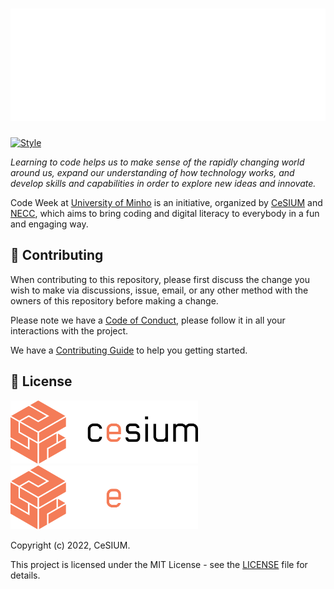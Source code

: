 <h1 align="center">
    <a href="https://codeweek.cesium.di.uminho.pt">
        <img src="public/images/logos/codeweek-full.png">
    </a>
</h1>

[![Style][style-status]][style-workflow]

*Learning to code helps us to make sense of the rapidly changing world around
us, expand our understanding of how technology works, and develop skills and
capabilities in order to explore new ideas and innovate.* 

Code Week at [University of Minho][uminho] is an initiative, organized by [CeSIUM][cesium] and [NECC][necc], which aims to bring coding and digital literacy to everybody in a fun and engaging way.

## 🤝 Contributing

When contributing to this repository, please first discuss the change you wish
to make via discussions, issue, email, or any other method with the owners of
this repository before making a change.

Please note we have a [Code of Conduct][code_of_conduct], please follow it
in all your interactions with the project.

We have a [Contributing Guide][contributing] to help you getting started.

## 📝 License

<img src=".github/brand/cesium-DARK.svg#gh-light-mode-only" width="300">
<img src=".github/brand/cesium-LIGHT.svg#gh-dark-mode-only" width="300">

Copyright (c) 2022, CeSIUM.

This project is licensed under the MIT License - see the [LICENSE][license]
file for details.

[style-status]: https://github.com/cesium/codeweek/actions/workflows/style.yml/badge.svg
[style-workflow]: https://github.com/cesium/codeweek/actions/workflows/style.yml/badge.svg
[uminho]: https://www.uminho.pt
[cesium]: https://cesium.di.uminho.pt
[necc]: https://necc.di.uminho.pt
[code_of_conduct]: CODE_OF_CONDUCT.md
[contributing]: CONTRIBUTING.md
[license]: LICENSE.txt
